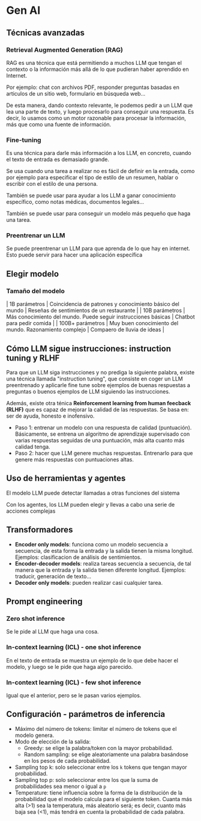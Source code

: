 # Gen AI
## Técnicas avanzadas
### Retrieval Augmented Generation (RAG)

RAG es una técnica que está permitiendo a muchos LLM que tengan el contexto o la información más allá de lo que pudieran haber aprendido en Internet.

Por ejemplo: chat con archivos PDF, responder preguntas basadas en articulos de un sitio web, formulario en búsqueda web...

De esta manera, dando contexto relevante, le podemos pedir a un LLM que lea una parte de texto, y luego procesarlo para conseguir una respuesta. Es decir, lo usamos como un motor razonable para procesar la información, más que como una fuente de información.

### Fine-tuning

Es una técnica para darle más información a los LLM, en concreto, cuando el texto de entrada es demasiado grande.

Se usa cuando una tarea a realizar no es fácil de definir en la entrada, como por ejemplo para especificar el tipo de estilo de un resumen, hablar o escribir con el estilo de una persona.

También se puede usar para ayudar a los LLM a ganar conocimiento específico, como notas médicas, documentos legales...

También se puede usar para conseguir un modelo más pequeño que haga una tarea.

### Preentrenar un LLM

Se puede preentrenar un LLM para que aprenda de lo que hay en internet. Esto puede servir para hacer una aplicación específica


## Elegir modelo
### Tamaño del modelo

| 1B parámetros    | Coincidencia de patrones y conocimiento básico del mundo       | Reseñas de sentimientos de un restaurante |
| 10B parámetros   | Más conocimiento del mundo. Puede seguir instrucciones básicas | Chatbot para pedir comida |
| 100B+ parámetros | Muy buen conocimiento del mundo. Razonamiento complejo         | Compaero de lluvia de ideas |

##  Cómo LLM sigue instrucciones: instruction tuning y RLHF

Para que un LLM siga instrucciones y no prediga la siguiente palabra, existe una técnica llamada "instruction tuning", que consiste en coger un LLM preentrenado y aplicarle fine tune sobre ejemplos de buenas respuestas a preguntas o buenos ejemplos de LLM siguiendo las instrucciones.

Además, existe otra ténica **Reinforcement learning from human feecback (RLHF)** que es capaz de mejorar la calidad de las respuestas. Se basa en: ser de ayuda, honesto e inofensivo.

- Paso 1: entrenar un modelo con una respuesta de calidad (puntuación). Básicamente, se entrena un algoritmo de aprendizaje supervisado con varias respuestas seguidas de una puntuación, más alta cuanto más calidad tenga.
- Paso 2: hacer que LLM genere muchas respuestas. Entrenarlo para que genere más respuestas con puntuaciones altas.



## Uso de herramientas y agentes

El modelo LLM puede detectar llamadas a otras funciones del sistema

Con los agentes, los LLM pueden elegir y llevas a cabo una serie de acciones complejas

## Transformadores

- **Encoder only models**: funciona como un modelo secuencia a secuencia, de esta forma la entrada y la salida tienen la misma longitud. Ejemplos: clasificacion de análisis de sentimientos.
- **Encoder-decoder models**: realiza tareas secuencia a secuencia, de tal manera que la entrada y la salida tienen diferente longitud. Ejemplos: traducir, generación de texto...
- **Decoder only models**: pueden realizar casi cualquier tarea.

## Prompt engineering
### Zero shot inference
Se le pide al LLM que haga una cosa.

### In-context learning (ICL) - one shot inference
En el texto de entrada se muestra un ejemplo de lo que debe hacer el modelo, y luego se le pide que haga algo parecido.

### In-context learning (ICL) - few shot inference
Igual que el anterior, pero se le pasan varios ejemplos.

## Configuración - parámetros de inferencia

- Máximo del número de tokens: limitar el número de tokens que el modelo genera.
- Modo de elección de la salida:
    - Greedy: se elige la palabra/token con la mayor probabilidad.
    - Random sampling: se elige aleatoriamente una palabra basándose en los pesos de cada probabilidad.
- Sampling top k: solo seleccionar entre los `k` tokens que tengan mayor probabilidad.
- Sampling top p: solo seleccionar entre los que la suma de probabilidades sea menor o igual a `p`
- Temperature: tiene influencia sobre la forma de la distribución de la probabilidad que el modelo calcula para el siguiente token. Cuanta más alta (>1) sea la temperatura, más aleatorio será; es decir, cuanto más baja sea (<1), más tendrá en cuenta la probabilidad de cada palabra.
